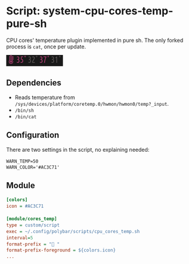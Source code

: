 # Script: system-cpu-cores-temp-pure-sh

CPU cores' temperature plugin implemented in pure sh. The only forked process is ``cat``, once per update.

![skeleton](screenshots/1.png)


## Dependencies

* Reads temperature from ``/sys/devices/platform/coretemp.0/hwmon/hwmon0/temp?_input``.
* ``/bin/sh``
* ``/bin/cat``


## Configuration

There are two settings in the script, no explaining needed:
```
WARN_TEMP=50
WARN_COLOR='#AC3C71'
```

## Module

```ini
[colors]
icon = #AC3C71

[module/cores_temp]
type = custom/script
exec = ~/.config/polybar/scripts/cpu_cores_temp.sh
interval=5
format-prefix = " "
format-prefix-foreground = ${colors.icon}
...
```
